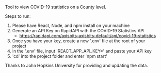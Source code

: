 Tool to view COVID-19 statistics on a County level.

Steps to run:

1. Please have React, Node, and npm install on your machine
2. Generate an API Key on RapidAPI with the COVID-19 Statistics API
    - https://rapidapi.com/axisbits-axisbits-default/api/covid-19-statistics
3. Once you have your key, create a new '.env' file at the root of your project
4. In the '.env' file, input 'REACT_APP_API_KEY=' and paste your API key
5. 'cd' into the project folder and enter 'npm start'

Thanks to John Hopkins University for providing and updating the data.